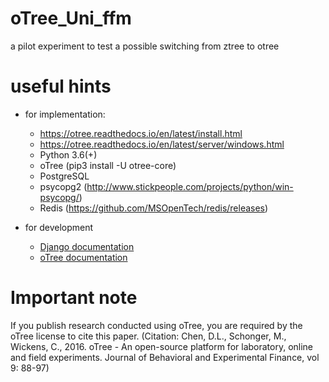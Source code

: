 # oTree_Uni_ffm
a pilot experiment to test a possible switching from ztree to otree

# useful hints
- for implementation:
    - https://otree.readthedocs.io/en/latest/install.html
    - https://otree.readthedocs.io/en/latest/server/windows.html
    - Python 3.6(+)
    - oTree (pip3 install -U otree-core)
    - PostgreSQL
    - psycopg2 (http://www.stickpeople.com/projects/python/win-psycopg/)
    - Redis (https://github.com/MSOpenTech/redis/releases)

- for development
   - [Django documentation](https://docs.djangoproject.com/)
   - [oTree documentation](http://otree.readthedocs.io/)


# Important note
If you publish research conducted using oTree, you are required by the oTree license to cite this paper. (Citation: Chen, D.L., Schonger, M., Wickens, C., 2016. oTree - An open-source platform for laboratory, online and field experiments. Journal of Behavioral and Experimental Finance, vol 9: 88-97)
